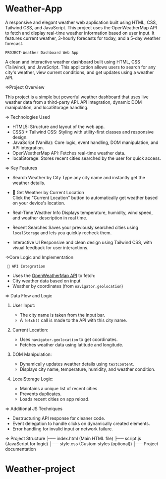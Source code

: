 # Weather-App
A responsive and elegant weather web application built using HTML, CSS, Tailwind CSS, and JavaScript. This project uses the OpenWeatherMap API to fetch and display real-time weather information based on user input. It features current weather, 3-hourly forecasts for today, and a 5-day weather forecast.

    PROJECT-Weather Dashboard Web App


A clean and interactive weather dashboard built using HTML, CSS (Tailwind), and JavaScript. This application allows users to search for any city's weather, view current conditions, and get updates using a weather API.

=>Project Overview

This project is a simple but powerful weather dashboard that uses live weather data from a third-party API. API integration, dynamic DOM manipulation, and localStorage handling.

=> Technologies Used

- HTML5: Structure and layout of the web app.
- CSS3 + Tailwind CSS: Styling with utility-first classes and responsive design.
- JavaScript (Vanilla): Core logic, event handling, DOM manipulation, and API integration.
- OpenWeatherMap API: Fetches real-time weather data.
- localStorage: Stores recent cities searched by the user for quick access.

=> Key Features

- Search Weather by City 
  Type any city name and instantly get the weather details.

- 📍 Get Weather by Current Location  
  Click the "Current Location" button to automatically get weather based on your device's location.

- Real-Time Weather Info
  Displays temperature, humidity, wind speed, and weather description in real time.

- Recent Searches 
  Saves your previously searched cities using `localStorage` and lets you quickly recheck them.

- Interactive UI 
  Responsive and clean design using Tailwind CSS, with visual feedback for user interactions.

=>Core Logic and Implementation

     🔄 API Integration

  - Uses the [OpenWeatherMap API](https://openweathermap.org/api) to fetch:
  - City weather data based on input
  - Weather by coordinates (from `navigator.geolocation`)

=> Data Flow and Logic

1. User Input:
   - The city name is taken from the input bar.
   - A `fetch()` call is made to the API with this city name.

2. Current Location:
   - Uses `navigator.geolocation` to get coordinates.
   - Fetches weather data using latitude and longitude.

3. DOM Manipulation:
   - Dynamically updates weather details using `textContent`.
   - Displays city name, temperature, humidity, and weather condition.

4. LocalStorage Logic:
   - Maintains a unique list of recent cities.
   - Prevents duplicates.
   - Loads recent cities on app reload.

=> Additional JS Techniques

- Destructuring API response for cleaner code.
- Event delegation to handle clicks on dynamically created elements.
- Error handling for invalid input or network failure.

=> Project Structure
├──  index.html (Main HTML file)
├──  script.js  (JavaScript for logic)
├──  style.css  (Custom styles (optional))
├──  Project documentation
# Weather-project
